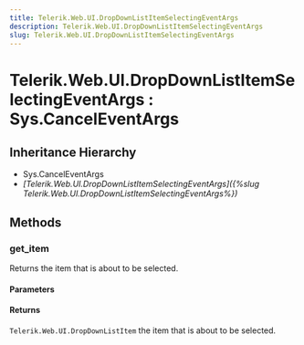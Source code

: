 ```yaml
---
title: Telerik.Web.UI.DropDownListItemSelectingEventArgs
description: Telerik.Web.UI.DropDownListItemSelectingEventArgs
slug: Telerik.Web.UI.DropDownListItemSelectingEventArgs
---
```


# Telerik.Web.UI.DropDownListItemSelectingEventArgs : Sys.CancelEventArgs 

## Inheritance Hierarchy

* Sys.CancelEventArgs
* *[Telerik.Web.UI.DropDownListItemSelectingEventArgs]({%slug Telerik.Web.UI.DropDownListItemSelectingEventArgs%})*


## Methods

###  get_item

 Returns the item that is about to be selected. 

#### Parameters

#### Returns

`Telerik.Web.UI.DropDownListItem` the item that is about to be selected. 


